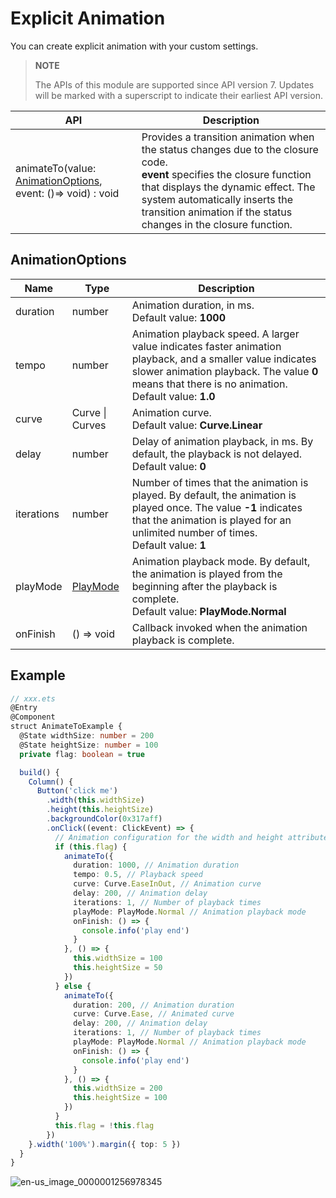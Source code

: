 # Explicit Animation

You can create explicit animation with your custom settings.

>  **NOTE**
>
>  The APIs of this module are supported since API version 7. Updates will be marked with a superscript to indicate their earliest API version.


| API                                                          | Description                                                  |
| ------------------------------------------------------------ | ------------------------------------------------------------ |
| animateTo(value: [AnimationOptions](#animationoptions), event: ()=&gt; void) : void | Provides a transition animation when the status changes due to the closure code.<br>**event** specifies the closure function that displays the dynamic effect. The system automatically inserts the transition animation if the status changes in the closure function. |


## AnimationOptions

| Name| Type| Description|
| -------- | -------- | -------- |
| duration | number | Animation duration, in ms.<br>Default value: **1000**|
| tempo | number | Animation playback speed. A larger value indicates faster animation playback, and a smaller value indicates slower animation playback. The value **0** means that there is no animation.<br>Default value: **1.0**|
| curve | Curve \| Curves | Animation curve.<br>Default value: **Curve.Linear**|
| delay | number | Delay of animation playback, in ms. By default, the playback is not delayed.<br>Default value: **0**|
| iterations | number | Number of times that the animation is played. By default, the animation is played once. The value **-1** indicates that the animation is played for an unlimited number of times.<br>Default value: **1**|
| playMode | [PlayMode](ts-appendix-enums.md#playmode) | Animation playback mode. By default, the animation is played from the beginning after the playback is complete.<br>Default value: **PlayMode.Normal**|
| onFinish   | () =&gt; void   | Callback invoked when the animation playback is complete.|



## Example

```ts
// xxx.ets
@Entry
@Component
struct AnimateToExample {
  @State widthSize: number = 200
  @State heightSize: number = 100
  private flag: boolean = true

  build() {
    Column() {
      Button('click me')
        .width(this.widthSize)
        .height(this.heightSize)
        .backgroundColor(0x317aff)
        .onClick((event: ClickEvent) => {
          // Animation configuration for the width and height attributes of the <Button> component
          if (this.flag) {
            animateTo({
              duration: 1000, // Animation duration
              tempo: 0.5, // Playback speed
              curve: Curve.EaseInOut, // Animation curve
              delay: 200, // Animation delay
              iterations: 1, // Number of playback times
              playMode: PlayMode.Normal // Animation playback mode
              onFinish: () => {
                console.info('play end')
              }
            }, () => {
              this.widthSize = 100
              this.heightSize = 50
            })
          } else {
            animateTo({
              duration: 200, // Animation duration
              curve: Curve.Ease, // Animated curve
              delay: 200, // Animation delay
              iterations: 1, // Number of playback times
              playMode: PlayMode.Normal // Animation playback mode
              onFinish: () => {
                console.info('play end')
              }
            }, () => {
              this.widthSize = 200
              this.heightSize = 100
            })
          }
          this.flag = !this.flag
        })
    }.width('100%').margin({ top: 5 })
  }
}
```

![en-us_image_0000001256978345](figures/en-us_image_0000001256978345.gif)
